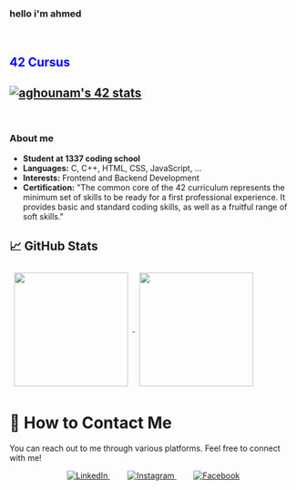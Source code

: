 ### hello i'm ahmed
</br>
<div class="item">
<h2 style="color: blue" > 42 Cursus <h2>
 <a href="https://github.com/aghounami/badge42"><img src="https://badge.mediaplus.ma/black/aghounam"  style="margin-right: auto; margin-left: auto; "alt="aghounam's 42 stats"/></a>
</div>
<br>

### About me

- **Student at 1337 coding school** 
- **Languages:** C, C++, HTML, CSS, JavaScript, ...
- **Interests:** Frontend and Backend Development
- **Certification:** "The common core of the 42 curriculum represents the minimum set of skills to be ready for a first professional experience. It provides basic and standard coding skills, as well as a fruitful range of soft skills."

## &#x1f4c8; GitHub Stats

<a href="https://github.com/aghounami">
  <img height="200" align="center" style="margin:0.5rem" src="https://github-readme-stats.vercel.app/api?username=aghounami&show_icons=true&theme=gruvbox&card_width=250">
</a>
<a href="https://github.com/aghounami">
  <img height="200" align="center" style="margin:0.5rem" src="https://github-readme-stats.vercel.app/api/top-langs/?username=aghounami&layout=compact&theme=gruvbox&card_width=250">
</a>

# 📣 How to Contact Me

You can reach out to me through various platforms. Feel free to connect with me!

<p align="center">
  <a href="https://www.linkedin.com/in/ahmed-ghounami-a675b1294/" style="margin: 0 16px;">
    <img src="https://img.shields.io/badge/LinkedIn-0077B5?style=flat-square&logo=linkedin&logoColor=white" alt="LinkedIn">
  </a>
  <a href="" style="margin: 0 15px;">
    <img src="https://img.shields.io/badge/Instagram-E4405F?style=flat-square&logo=instagram&logoColor=white" alt="Instagram">
  </a>
  <a href="" style="margin: 0 15px;">
    <img src="https://img.shields.io/badge/Facebook-1877F2?style=flat-square&logo=facebook&logoColor=white" alt="Facebook">
  </a>
</p>
